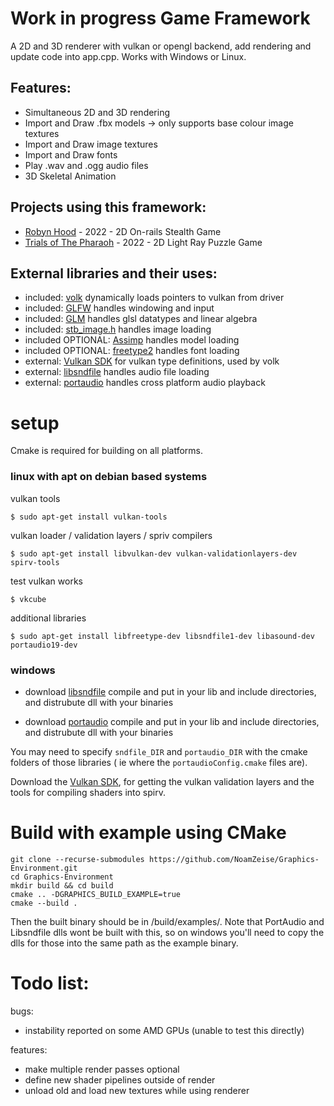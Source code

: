# Work in progress Game Framework
A 2D and 3D renderer with vulkan or opengl backend, add rendering and update code into app.cpp. Works with Windows or Linux.

## Features:

* Simultaneous 2D and 3D rendering
* Import and Draw .fbx models -> only supports base colour image textures
* Import and Draw image textures 
* Import and Draw fonts
* Play .wav and .ogg audio files
* 3D Skeletal Animation

## Projects using this framework:
* [Robyn Hood](https://github.com/NoamZeise/Robyn-Hood) - 2022 - 2D On-rails Stealth Game
* [Trials of The Pharaoh](https://github.com/NoamZeise/TrailsOfThePharaoh) - 2022 - 2D Light Ray Puzzle Game

## External libraries and their uses:

* included: [volk](https://github.com/zeux/volk) dynamically loads pointers to vulkan from driver
* included: [GLFW](https://www.glfw.org/) handles windowing and input
* included: [GLM](https://github.com/g-truc/glm) handles glsl datatypes and linear algebra
* included: [stb_image.h](https://github.com/nothings/stb) handles image loading
* included OPTIONAL:   [Assimp](https://github.com/assimp/assimp) handles model loading
* included OPTIONAL:   [freetype2](https://freetype.org/) handles font loading
* external:   [Vulkan SDK](https://vulkan.lunarg.com/) for vulkan type definitions, used by volk
* external:   [libsndfile](https://github.com/libsndfile/libsndfile) handles audio file loading
* external:   [portaudio](http://www.portaudio.com/) handles cross platform audio playback

# setup

Cmake is required for building on all platforms.

### linux with apt on debian based systems
vulkan tools
```
$ sudo apt-get install vulkan-tools
```
vulkan loader / validation layers / spriv compilers
```
$ sudo apt-get install libvulkan-dev vulkan-validationlayers-dev spirv-tools
```
test vulkan works
```
$ vkcube
```
additional libraries
```
$ sudo apt-get install libfreetype-dev libsndfile1-dev libasound-dev portaudio19-dev
```

### windows

* download [libsndfile](http://www.mega-nerd.com/libsndfile/#Download) compile and put in your lib and include directories, and distrubute dll with your binaries

* download [portaudio](http://files.portaudio.com/docs/v19-doxydocs/compile_windows.html) compile and put in your lib and include directories, and distrubute dll with your binaries

You may need to specify `sndfile_DIR` and `portaudio_DIR` with the cmake folders of those libraries ( ie where the `portaudioConfig.cmake` files are).

Download the [Vulkan SDK](https://www.lunarg.com/vulkan-sdk/), for getting the vulkan validation layers and the tools for compiling shaders into spirv.

# Build with example using CMake

```
git clone --recurse-submodules https://github.com/NoamZeise/Graphics-Environment.git
cd Graphics-Environment
mkdir build && cd build
cmake .. -DGRAPHICS_BUILD_EXAMPLE=true
cmake --build .
```
Then the built binary should be in /build/examples/. Note that PortAudio and Libsndfile dlls wont be built with this, so on windows you'll need to copy the dlls for those into the same path as the example binary.

# Todo list:
bugs:
* instability reported on some AMD GPUs (unable to test this directly)

features:
* make multiple render passes optional
* define new shader pipelines outside of render
* unload old and load new textures while using renderer
